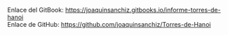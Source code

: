 Enlace del GitBook: https://joaquinsanchiz.gitbooks.io/informe-torres-de-hanoi  
Enlace de GitHub: https://github.com/joaquinsanchiz/Torres-de-Hanoi